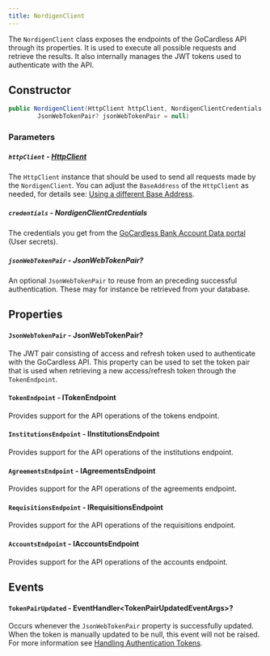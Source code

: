 ```yaml
---
title: NordigenClient
---
```


The `NordigenClient` class exposes the endpoints of the GoCardless API through its properties. It is used to execute all possible requests and retrieve the results. It also internally manages the JWT tokens used to authenticate with the API.

## Constructor

```csharp
public NordigenClient(HttpClient httpClient, NordigenClientCredentials credentials,
        JsonWebTokenPair? jsonWebTokenPair = null)
```

### Parameters

##### `httpClient` - [HttpClient](https://learn.microsoft.com/en-us/dotnet/api/system.net.http.httpclient?view=net-8.0)

The `HttpClient` instance that should be used to send all requests made by the `NordigenClient`. You can adjust the `BaseAddress` of the `HttpClient` as needed, for details see: [Using a different Base Address](/docs/using-a-different-base-address).

##### `credentials` - NordigenClientCredentials

The credentials you get from the [GoCardless Bank Account Data portal](https://bankaccountdata.gocardless.com/login/) (User secrets).

##### `jsonWebTokenPair` - JsonWebTokenPair?

An optional `JsonWebTokenPair` to reuse from an preceding successful authentication. These may for instance be retrieved from your database.

## Properties

#### `JsonWebTokenPair` - JsonWebTokenPair?

The JWT pair consisting of access and refresh token used to authenticate with the GoCardless API. This property can be used to set the token pair that is used when retrieving a new access/refresh token through the `TokenEndpoint`.

#### `TokenEndpoint` - ITokenEndpoint

Provides support for the API operations of the tokens endpoint.

#### `InstitutionsEndpoint` - IInstitutionsEndpoint

Provides support for the API operations of the institutions endpoint.

#### `AgreementsEndpoint` - IAgreementsEndpoint

Provides support for the API operations of the agreements endpoint.

#### `RequisitionsEndpoint` - IRequisitionsEndpoint

Provides support for the API operations of the requisitions endpoint.

#### `AccountsEndpoint` - IAccountsEndpoint

Provides support for the API operations of the accounts endpoint.

## Events

#### `TokenPairUpdated` - EventHandler\<TokenPairUpdatedEventArgs\>?

Occurs whenever the `JsonWebTokenPair` property is successfully updated.
When the token is manually updated to be null, this event will not be raised.
For more information see [Handling Authentication Tokens](/docs/handling-authentication-tokens).
